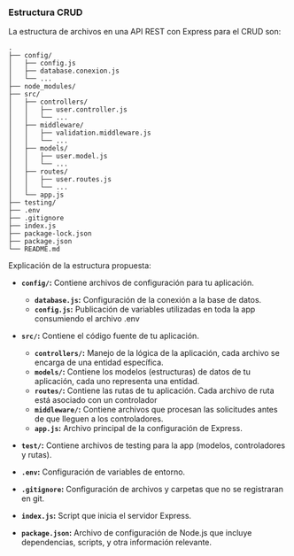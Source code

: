 ### Estructura CRUD

La estructura de archivos en una API REST con Express para el CRUD son: 

```plaintext
.
├── config/
│   ├── config.js
│   ├── database.conexion.js
│   └── ...
├── node_modules/
├── src/
│   ├── controllers/
│   │   ├── user.controller.js
│   │   └── ...
│   ├── middleware/
│   │   ├── validation.middleware.js
│   │   └── ...
│   ├── models/
│   │   ├── user.model.js
│   │   └── ...
│   ├── routes/
│   │   ├── user.routes.js
│   │   └── ...
│   └── app.js
├── testing/
├── .env
├── .gitignore
├── index.js
├── package-lock.json
├── package.json
└── README.md
```

Explicación de la estructura propuesta:

- **`config/`:** Contiene archivos de configuración para tu aplicación.
  - **`database.js`:** Configuración de la conexión a la base de datos.
  - **`config.js`:** Publicación de variables utilizadas en toda la app consumiendo el archivo .env 

- **`src/`:** Contiene el código fuente de tu aplicación.
  - **`controllers/`:** Manejo de la lógica de la aplicación, cada archivo se encarga de una entidad específica.
  - **`models/`:** Contiene los modelos (estructuras) de datos de tu aplicación, cada uno representa una entidad.
  - **`routes/`:** Contiene las rutas de tu aplicación. Cada archivo de ruta está asociado con un controlador
  - **`middleware/`:** Contiene archivos que procesan las solicitudes antes de que lleguen a los controladores. 
  - **`app.js`:** Archivo principal de la configuración de Express.

- **`test/`:** Contiene archivos de testing para la app (modelos, controladores y rutas).

- **`.env`:** Configuración de variables de entorno.
- **`.gitignore`:** Configuración de archivos y carpetas que no se registraran en git.
- **`index.js`:** Script que inicia el servidor Express.
- **`package.json`:** Archivo de configuración de Node.js que incluye dependencias, scripts, y otra información relevante.

